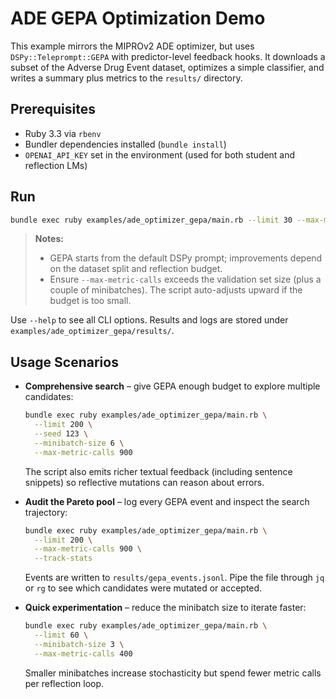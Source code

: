 # ADE GEPA Optimization Demo

This example mirrors the MIPROv2 ADE optimizer, but uses `DSPy::Teleprompt::GEPA` with predictor-level feedback hooks. It downloads a subset of the Adverse Drug Event dataset, optimizes a simple classifier, and writes a summary plus metrics to the `results/` directory.

## Prerequisites

- Ruby 3.3 via `rbenv`
- Bundler dependencies installed (`bundle install`)
- `OPENAI_API_KEY` set in the environment (used for both student and reflection LMs)

## Run

```bash
bundle exec ruby examples/ade_optimizer_gepa/main.rb --limit 30 --max-metric-calls 600 --minibatch-size 6
```

> **Notes:**
> - GEPA starts from the default DSPy prompt; improvements depend on the dataset split and reflection budget.
> - Ensure `--max-metric-calls` exceeds the validation set size (plus a couple of minibatches). The script auto-adjusts upward if the budget is too small.

Use `--help` to see all CLI options. Results and logs are stored under `examples/ade_optimizer_gepa/results/`.

## Usage Scenarios

- **Comprehensive search** – give GEPA enough budget to explore multiple candidates:

  ```bash
  bundle exec ruby examples/ade_optimizer_gepa/main.rb \
    --limit 200 \
    --seed 123 \
    --minibatch-size 6 \
    --max-metric-calls 900
  ```

  The script also emits richer textual feedback (including sentence snippets) so reflective mutations can reason about errors.

- **Audit the Pareto pool** – log every GEPA event and inspect the search trajectory:

  ```bash
  bundle exec ruby examples/ade_optimizer_gepa/main.rb \
    --limit 200 \
    --max-metric-calls 900 \
    --track-stats
  ```

  Events are written to `results/gepa_events.jsonl`. Pipe the file through `jq` or `rg` to see which candidates were mutated or accepted.

- **Quick experimentation** – reduce the minibatch size to iterate faster:

  ```bash
  bundle exec ruby examples/ade_optimizer_gepa/main.rb \
    --limit 60 \
    --minibatch-size 3 \
    --max-metric-calls 400
  ```

  Smaller minibatches increase stochasticity but spend fewer metric calls per reflection loop.
